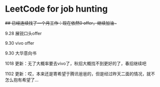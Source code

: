 # LeetCode for job hunting
~~## 已经连续找了一个月工作：现在依然0 offer，继续加油~~~

9.28 展锐口头offer

9.30  vivo  offer

9.30 大华意向书

1018 更新：无了大概率要去vivo了，秋招大概找不到更好的了，春招继续吧

1102 更新：哎，本来还是寄希望于腾讯爸爸的，但是经过昨天二面的情况，就不怎么抱有希望了...